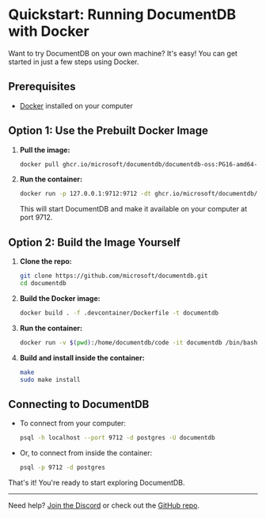 # Quickstart: Running DocumentDB with Docker

Want to try DocumentDB on your own machine? It's easy! You can get started in just a few steps using Docker.

## Prerequisites
- [Docker](https://docs.docker.com/engine/install/) installed on your computer

## Option 1: Use the Prebuilt Docker Image
1. **Pull the image:**
   ```sh
   docker pull ghcr.io/microsoft/documentdb/documentdb-oss:PG16-amd64-0.105.0
   ```
2. **Run the container:**
   ```sh
   docker run -p 127.0.0.1:9712:9712 -dt ghcr.io/microsoft/documentdb/documentdb-oss:PG16-amd64-0.105.0
   ```
   This will start DocumentDB and make it available on your computer at port 9712.

## Option 2: Build the Image Yourself
1. **Clone the repo:**
   ```sh
   git clone https://github.com/microsoft/documentdb.git
   cd documentdb
   ```
2. **Build the Docker image:**
   ```sh
   docker build . -f .devcontainer/Dockerfile -t documentdb
   ```
3. **Run the container:**
   ```sh
   docker run -v $(pwd):/home/documentdb/code -it documentdb /bin/bash
   ```
4. **Build and install inside the container:**
   ```sh
   make
   sudo make install
   ```

## Connecting to DocumentDB
- To connect from your computer:
  ```sh
  psql -h localhost --port 9712 -d postgres -U documentdb
  ```
- Or, to connect from inside the container:
  ```sh
  psql -p 9712 -d postgres
  ```

That's it! You're ready to start exploring DocumentDB.

---

Need help? [Join the Discord](https://aka.ms/documentdb_discord) or check out the [GitHub repo](https://github.com/microsoft/documentdb).